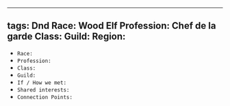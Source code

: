 
---
tags: Dnd
Race: Wood Elf
Profession: Chef de la garde
Class:
Guild:
Region:
---

- `Race:` 
- `Profession:`
- `Class:`
- `Guild:`
- `If / How we met:`
- `Shared interests:`
- `Connection Points:`